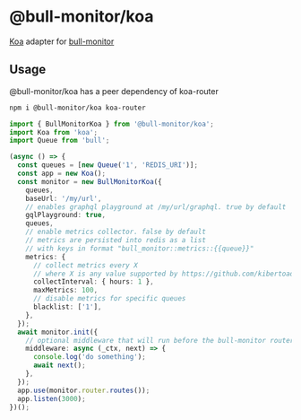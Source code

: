# @bull-monitor/koa

[Koa](https://github.com/koajs/koa) adapter for [bull-monitor](https://github.com/s-r-x/bull-monitor)

## Usage

@bull-monitor/koa has a peer dependency of koa-router

```sh
npm i @bull-monitor/koa koa-router
```

```typescript
import { BullMonitorKoa } from '@bull-monitor/koa';
import Koa from 'koa';
import Queue from 'bull';

(async () => {
  const queues = [new Queue('1', 'REDIS_URI')];
  const app = new Koa();
  const monitor = new BullMonitorKoa({
    queues,
    baseUrl: '/my/url',
    // enables graphql playground at /my/url/graphql. true by default
    gqlPlayground: true,
    queues,
    // enable metrics collector. false by default
    // metrics are persisted into redis as a list
    // with keys in format "bull_monitor::metrics::{{queue}}"
    metrics: {
      // collect metrics every X
      // where X is any value supported by https://github.com/kibertoad/toad-scheduler
      collectInterval: { hours: 1 },
      maxMetrics: 100,
      // disable metrics for specific queues
      blacklist: ['1'],
    },
  });
  await monitor.init({
    // optional middleware that will run before the bull-monitor router
    middleware: async (_ctx, next) => {
      console.log('do something');
      await next();
    },
  });
  app.use(monitor.router.routes());
  app.listen(3000);
})();
```

